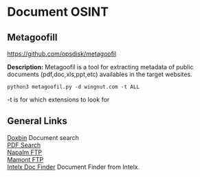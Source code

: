 # Document OSINT

## Metagoofill
https://github.com/opsdisk/metagoofil 

**Description:** Metagoofil is a tool for extracting metadata of public documents (pdf,doc,xls,ppt,etc) availables in the target websites.
```
python3 metagoofil.py -d wingnut.com -t ALL
```
-t is for which extensions to look for

## General Links
[Doxbin](https://doxbin.org/) Document search \
[PDF Search](http://findpdfdoc.com/) \
[Napalm FTP](https://www.searchftps.net/) \
[Mamont FTP](https://www.mmnt.ru/int/) \
[Intelx Doc Finder](https://intelx.io/tools?tab=file) Document Finder from Intelx.
